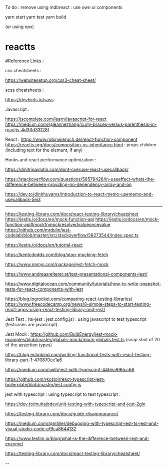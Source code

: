 To do : remove using mdbreact : use own ui components

yarn start
yarn test
yarn build

(or using npx)

# reactts

#Reference  Links :

 css cheatsheets : 

 https://websitesetup.org/css3-cheat-sheet/

 scss cheatsheets : 

 https://devhints.io/sass


 Javascript : 

 https://jscomplete.com/learn/javascript-for-react
 https://medium.com/@leannezhang/curly-braces-versus-parenthesis-in-reactjs-4d3ffd33128f

 React : 
   https://www.robinwieruch.de/react-function-component
   https://reactjs.org/docs/composition-vs-inheritance.html : props.children (including text for the element, if any)

 
 Hooks and react performance optimization : 

   https://dmitripavlutin.com/dont-overuse-react-usecallback/

   https://stackoverflow.com/questions/58579426/in-useeffect-whats-the-difference-between-providing-no-dependency-array-and-an

   https://dev.to/dinhhuyams/introduction-to-react-memo-usememo-and-usecallback-5ei3


---
  https://testing-library.com/docs/react-testing-library/cheatsheet
  https://jestjs.io/docs/en/mock-function-api
  https://jestjs.io/docs/en/mock-function-api#mockfnmockresolvedvalueoncevalue
  https://github.com/mrdulin/jest-codelab/blob/master/src/stackoverflow/58273544/index.spec.ts

  https://jestjs.io/docs/en/tutorial-react

  https://kentcdodds.com/blog/stop-mocking-fetch

  https://www.npmjs.com/package/jest-fetch-mock

  https://www.andreasreiterer.at/test-presentational-components-jest/

  https://www.digitalocean.com/community/tutorials/how-to-write-snapshot-tests-for-react-components-with-jest

 https://blog.logrocket.com/comparing-react-testing-libraries/
 https://www.freecodecamp.org/news/8-simple-steps-to-start-testing-react-apps-using-react-testing-library-and-jest/

Jest Test :  (ts-jest : jest.config.js) : using javascript to test typescript
   (testcases are javascript)

   Jest Mock : 
   https://github.com/BulbEnergy/jest-mock-examples/blob/master/globals-mock/mock-globals.test.ts
  (snap shot of 20 of the assertion types)

  https://blog.echobind.com/writing-functional-tests-with-react-testing-library-part-1-470870ee1a6

  https://medium.com/swlh/jest-with-typescript-446ea996cc68

  https://github.com/rkoziol/react-typescript-jest-boilerplate/blob/master/jest.config.js

  jest with typescript : using typescript to test typescript : 

https://dev.to/muhajirdev/unit-testing-with-typescript-and-jest-2gln

https://testing-library.com/docs/guide-disappearance/


https://medium.com/@mtiller/debugging-with-typescript-jest-ts-jest-and-visual-studio-code-ef9ca8644132

https://www.testim.io/blog/what-is-the-difference-between-jest-and-enzyme/

https://testing-library.com/docs/react-testing-library/cheatsheet/







--

 
